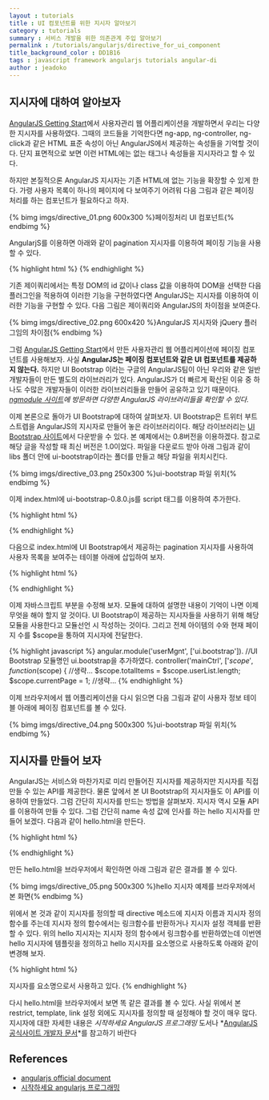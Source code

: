 ```yaml
---
layout : tutorials
title : UI 컴포넌트를 위한 지시자 알아보기
category : tutorials
summary : 서비스 개발을 위한 의존관계 주입 알아보기
permalink : /tutorials/angularjs/directive_for_ui_component
title_background_color : DD1B16
tags : javascript framework angularjs tutorials angular-di
author : jeadoko
---
```


## 지시자에 대하여 알아보자

[AngularJS Getting Start](/getstarted/angularjs/)에서 사용자관리 웹 어플리케이션을 개발하면서 우리는 다양한 지시자를 사용하였다. 그때의 코드들을 기억한다면 ng-app, ng-controller, ng-click과 같은 HTML 표준 속성이 아닌 AngularJS에서 제공하는 속성들을 기억할 것이다. 단지 표면적으로 보면 이런 HTML에는 없는 태그나 속성들을 지시자라고 할 수 있다.

하지만 본질적으론 AngularJS 지시자는 기존 HTML에 없는 기능을 확장할 수 있게 한다. 가령 사용자 목록이 하나의 페이지에 다 보여주기 어려워 다음 그림과 같은 페이징 처리를 하는 컴포넌트가 필요하다고 하자.

{% bimg imgs/directive_01.png 600x300 %}페이징처리 UI 컴포넌트{% endbimg %}

AngularjS를 이용하면 아래와 같이 pagination 지시자를 이용하여 페이징 기능을 사용할 수 있다.

{% highlight html %}
<pagination total-items="totalItems" page="currentPage"></pagination>
{% endhighlight %}

기존 제이쿼리에서는 특정 DOM의 id 값이나 class 값을 이용하여 DOM을 선택한 다음 플러그인을 적용하여 이러한 기능을 구현하였다면 AngularJS는 지시자를 이용하여 이러한 기능을 구현할 수 있다. 다음 그림은 제이쿼리와 AngularJS의 차이점을 보여준다.

{% bimg imgs/directive_02.png 600x420 %}AngularJS 지시자와 jQuery 플러그임의 차이점{% endbimg %}

그럼 [AngularJS Getting Start](/getstarted/angularjs/)에서 만든 사용자관리 웹 어플리케이션에 페이징 컴포넌트를 사용해보자. 사실 **AngularJS는 페이징 컴포넌트와 같은 UI 컴포넌트를 제공하지 않는다.** 하지만 UI Bootstrap 이라는 구글의 AngularJS팀이 아닌 우리와 같은 일반 개발자들이 만든 별도의 라이브러리가 있다. AngularJS가 더 빠르게 확산된 이유 중 하나도 수많은 개발자들이 이러한 라이브러리들을 만들어 공유하고 있기 때문이다. *[ngmodule 사이트](http://ngmodules.org/)에 방문하면 다양한 AngularJS 라이브러리들을 확인할 수 있다.*

이제 본론으로 돌아가 UI Bootstrap에 대하여 살펴보자. UI Bootstrap은 트위터 부트스트렙을 AngularJS의 지시자로 만들어 놓은 라이브러리이다. 해당 라이브러리는 [UI Bootstrap 사이트](http://angular-ui.github.io/bootstrap/)에서 다운받을 수 있다. 본 예제에서는 0.8버전을 이용하겠다. 참고로 해당 글을 작성할 때 최신 버전은 1.0이었다. 파일을 다운로드 받아 아래 그림과 같이 libs 폴더 안에 ui-bootstrap이라는 폴더를 만들고 해당 파일을 위치시킨다.

{% bimg imgs/directive_03.png 250x300 %}ui-bootstrap 파일 위치{% endbimg %}

이제 index.html에 ui-bootstrap-0.8.0.js를 script 태그를 이용하여 추가한다.

{% highlight html %}
<head>
 <meta charset="UTF-8">
 <title>사용자 관리 DEMO APP</title>
 <link rel="stylesheet" href="libs/bootstrap/css/bootstrap.min.css">
 <link rel="stylesheet" href="resources/app.css">
 <script type="text/javascript" src="libs/angular/angular.js"></script>
 <script type="text/javascript" src="libs/angular/angular-cookies.js"></script>
 <script type="text/javascript" src="libs/ui-bootstrap/ui-bootstrap-0.8.0.js"></script>
 <script type="text/javascript" src="libs/ui-bootstrap/ui-bootstrap-tpls-0.8.0.js"></script>
<!-- 새로운 라이브러리 ui-bootstrap-tpls-0.8.0.js를 추가했다. -->
<!-- 생략 -->
{% endhighlight %}

다음으로 index.html에 UI Bootstrap에서 제공하는 pagination 지시자를 사용하여 사용자 목록을 보여주는 테이블 아래에 삽입하여 보자.

{% highlight html %}
<div class="row-fluid">
    <!-- 생략… -->
</div>
<div class="row-fluid">
    <pagination class="text-center" total-items="totalItems" page="currentPage"></pagination>
</div>
{% endhighlight %}

이제 자바스크립트 부분을 수정해 보자. 모듈에 대하여 설명한 내용이 기억이 나면 이제 무엇을 해야 할지 알 것이다. UI Bootstrap이 제공하는 지시자들을 사용하기 위해 해당 모듈을 사용한다고 모듈선언 시 작성하는 것이다. 그리고 전체 아이템의 수와 현재 페이지 수를 $scope을 통하여 지시자에 전달한다.

{% highlight javascript %}
angular.module('userMgnt', ['ui.bootstrap']).
    //UI Bootstrap 모듈명인  ui.bootstrap을 추가하였다.
    controller('mainCtrl', ['$scope', function ($scope) {
    //생략… 
      $scope.totalItems = $scope.userList.length;
      $scope.currentPage = 1;
    //생략…
{% endhighlight %}

이제 브라우저에서 웹 어플리케이션을 다시 읽으면 다음 그림과 같이 사용자 정보 테이블 아래에 페이징 컴포넌트를 볼 수 있다.

{% bimg imgs/directive_04.png 500x300 %}ui-bootstrap 파일 위치{% endbimg %}

## 지시자를 만들어 보자

AngularJS는 서비스와 마찬가지로 미리 만들어진 지시자를 제공하지만 지시자를 직접 만들 수 있는 API를 제공한다. 물론 앞에서 본 UI Bootstrap의 지시자들도 이 API를 이용하여 만들었다. 그럼 간단히 지시자를 만드는 방법을 살펴보자. 지시자 역시 모듈 API를 이용하여 만들 수 있다. 그럼 간단히 name 속성 값에 인사를 하는 hello 지시자를 만들어 보겠다. 다음과 같이 hello.html을 만든다.

{% highlight html %}
<!doctype html>
<html ng-app="sampleApp">
 <head>
  <meta charset="UTF-8">
  <script type="text/javascript" src="libs/angular/angular.js"></script>
  <script type="text/javascript">
   angular.module('sampleApp', []).
    directive('hello', function () {
// Module API의 directive 메소드를 통하여 hello 지시자를 정의한다.
     return function ($scope, iElm, iAttrs, controller) {
// 간단히 링크함수를 반환하여 프레임워크 내부에서 지시자에 scope을 전달하는 링크단계에서 해당 지시자의 DOM을 조작하거나 이벤트를 연결하거나 scope의 상태를 변경할 수 있다.
      iElm.html("<h1>hello "+iAttrs.name+"</h1>")
     };
    });
  </script>
 </head>
<body>
 <div hello name="DevKoreaHtml5"></div>
</body>
</html>
{% endhighlight %}

만든 hello.html을 브라우저에서 확인하면 아래 그림과 같은 결과를 볼 수 있다.

{% bimg imgs/directive_05.png 500x300 %}hello 지시자 예제를 브라우저에서 본 화면{% endbimg %}

위에서 본 것과 같이 지시자를 정의할 때 directive 메소드에 지시자 이름과 지시자 정의 함수를 주는데 지시자 정의 함수에서는 링크함수를 반환하거나 지시자 설정 객체를 반환할 수 있다. 위의 hello 지시자는 지시자 정의 함수에서 링크함수를 반환하였는데 이번엔 hello 지시자에 템플릿을 정의하고 hello 지시자를 요소명으로 사용하도록 아래와 같이 변경해 보자.

{% highlight html %}
<!doctype html>
<html ng-app="sampleApp">
 <head>
  <meta charset="UTF-8">
  <script type="text/javascript" src="libs/angular/angular.js"></script>
  <script type="text/javascript">
   angular.module('sampleApp', []).
    directive('hello', [function(){
      return {
// 지시자 설정객체를 반환한다.
        restrict: 'EA',
// 지시자가 사용되는 방법을 설정한다. E는 요소명, A는 속성명을 의미한다. EA는 요소명과 속성명 둘 다 사용가능하게 설정한 것이다.
        template: '<h1>hello {{name}}</h1>',
// 지시자의 템플릿을 작성한다.
        link: function($scope, iElm, iAttrs, controller) {
          $scope.name = iAttrs.name;
// 해당 지시자가 사용된 요소의 name 속성 값을 가져와 $scope에 대입한다. 그러면 템플릿의 {{name}}이 계산되어 화면에 name 속성 값이 보여진다.
        }
      };
    }]);
  </script>
 </head>
<body>
 <hello name="DevKoreaHtml5"></hello>
지시자를 요소명으로서 사용하고 있다.
</body>
</html>   
{% endhighlight %}   

다시 hello.html을 브라우저에서 보면 똑 같은 결과를 볼 수 있다. 사실 위에서 본 restrict, template, link 설정 외에도 지시자를 정의할 때 설정해야 할 것이 매우 많다. 지시자에 대한 자세한 내용은 *시작하세요 AngularJS 프로그래밍* 도서나 *[AngularJS 공식사이트 개발자 문서](docs.angularjs.org/guide/directive)*를 참고하기 바란다

## References

- [angularjs official document](https://docs.angularjs.org/)
- [시작하세요 angularjs 프로그래밍](http://wikibook.co.kr/beginning-angularjs/)
